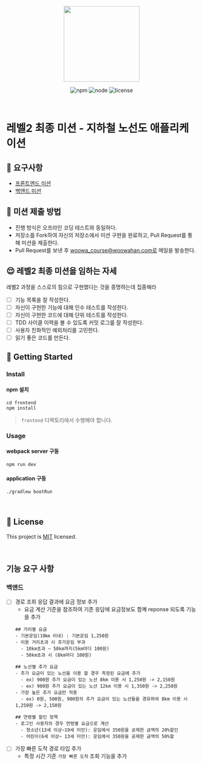 <p align="center">
    <img width="200px;" src="https://raw.githubusercontent.com/woowacourse/atdd-subway-admin-frontend/master/images/main_logo.png"/>
</p>
<p align="center">
  <img alt="npm" src="https://img.shields.io/badge/npm-%3E%3D%205.5.0-blue">
  <img alt="node" src="https://img.shields.io/badge/node-%3E%3D%209.3.0-blue">
  <img alt="license" src="https://img.shields.io/github/license/woowacourse/atdd-subway-2020">
</p>

<br>

# 레벨2 최종 미션 - 지하철 노선도 애플리케이션

## 🎯 요구사항
- [프론트엔드 미션](https://github.com/woowacourse/atdd-subway-2020/blob/master/frontend-mission.md)
- [백엔드 미션](https://github.com/woowacourse/atdd-subway-2020/blob/master/backend-mission.md)

## 🤔 미션 제출 방법
- 진행 방식은 오프라인 코딩 테스트와 동일하다.
- 저장소를 Fork하여 자신의 저장소에서 미션 구현을 완료하고, Pull Request를 통해 미션을 제출한다.
- Pull Request를 보낸 후 woowa_course@woowahan.com로 메일을 발송한다.

## 😌 레벨2 최종 미션을 임하는 자세
레벨2 과정을 스스로의 힘으로 구현했다는 것을 증명하는데 집중해라
- [ ] 기능 목록을 잘 작성한다.  
- [ ] 자신이 구현한 기능에 대해 인수 테스트를 작성한다.
- [ ] 자신이 구현한 코드에 대해 단위 테스트를 작성한다.
- [ ] TDD 사이클 이력을 볼 수 있도록 커밋 로그를 잘 작성한다.
- [ ] 사용자 친화적인 예외처리를 고민한다.
- [ ] 읽기 좋은 코드를 만든다.

## 🚀 Getting Started

### Install
#### npm 설치
```
cd frontend
npm install
```
> `frontend` 디렉토리에서 수행해야 합니다.

### Usage
#### webpack server 구동
```
npm run dev
```
#### application 구동
```
./gradlew bootRun
```
<br>

## 📝 License

This project is [MIT](https://github.com/woowacourse/atdd-subway-2020/blob/master/LICENSE.md) licensed.

<br/>

## 기능 요구 사항
### 백앤드
- [ ] 경로 조회 응답 결과에 요금 정보 추가
    - 요금 계산 기준을 참조하여 기존 응답에 요금정보도 함꼐 reponse 되도록 기능을 추가
    ```gherkin
    ## 거리별 요금 
    - 기본운임(10㎞ 이내) : 기본운임 1,250원
    - 이용 거리초과 시 추가운임 부과
      - 10km초과 ∼ 50km까지(5km마다 100원)
      - 50km초과 시 (8km마다 100원)
    
    ## 노선별 추가 요금
    - 추가 요금이 있는 노선을 이용 할 경우 측정된 요금에 추가
      - ex) 900원 추가 요금이 있는 노선 8km 이용 시 1,250원 -> 2,150원
      - ex) 900원 추가 요금이 있는 노선 12km 이용 시 1,350원 -> 2,250원
    - 가장 높은 추가 요금만 적용
      - ex) 0원, 500원, 900원의 추가 요금이 있는 노선들을 경유하여 8km 이용 시 1,250원 -> 2,150원
    
    ## 연령별 할인 정책
    - 로그인 사용자의 경우 연령별 요금으로 계산
      - 청소년(13세 이상~19세 미만): 운임에서 350원을 공제한 금액의 20%할인
      - 어린이(6세 이상~ 13세 미만): 운임에서 350원을 공제한 금액의 50%할
    ```
- [ ] 가장 빠른 도착 경로 타입 추가
    - 특정 시간 기준 `가장 빠른 도착` 조회 기능을 추가
